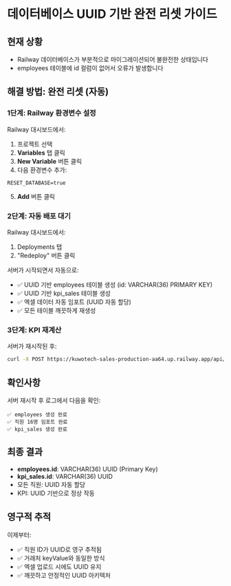 # 데이터베이스 UUID 기반 완전 리셋 가이드

## 현재 상황
- Railway 데이터베이스가 부분적으로 마이그레이션되어 불완전한 상태입니다
- employees 테이블에 id 컬럼이 없어서 오류가 발생합니다

## 해결 방법: 완전 리셋 (자동)

### 1단계: Railway 환경변수 설정

Railway 대시보드에서:
1. 프로젝트 선택
2. **Variables** 탭 클릭
3. **New Variable** 버튼 클릭
4. 다음 환경변수 추가:

```
RESET_DATABASE=true
```

5. **Add** 버튼 클릭

### 2단계: 자동 배포 대기

Railway 대시보드에서:
1. Deployments 탭
2. "Redeploy" 버튼 클릭

서버가 시작되면서 자동으로:
- ✅ UUID 기반 employees 테이블 생성 (id: VARCHAR(36) PRIMARY KEY)
- ✅ UUID 기반 kpi_sales 테이블 생성
- ✅ 엑셀 데이터 자동 임포트 (UUID 자동 할당)
- ✅ 모든 테이블 깨끗하게 재생성

### 3단계: KPI 재계산

서버가 재시작된 후:
```bash
curl -X POST https://kuwotech-sales-production-aa64.up.railway.app/api/kpi/refresh-all
```

## 확인사항

서버 재시작 후 로그에서 다음을 확인:
```
✅ employees 생성 완료
✅ 직원 16명 임포트 완료
✅ kpi_sales 생성 완료
```

## 최종 결과

- **employees.id**: VARCHAR(36) UUID (Primary Key)
- **kpi_sales.id**: VARCHAR(36) UUID
- 모든 직원: UUID 자동 할당
- KPI: UUID 기반으로 정상 작동

## 영구적 추적

이제부터:
- ✅ 직원 ID가 UUID로 영구 추적됨
- ✅ 거래처 keyValue와 동일한 방식
- ✅ 엑셀 업로드 시에도 UUID 유지
- ✅ 깨끗하고 안정적인 UUID 아키텍처
